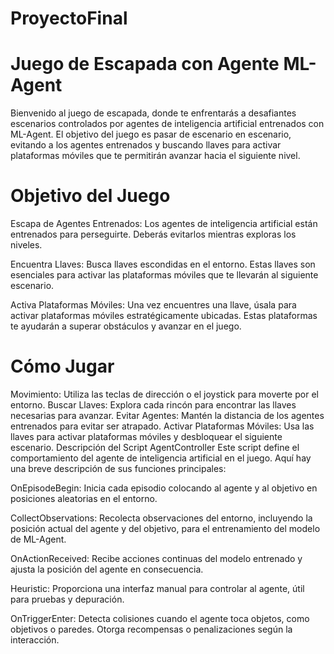 # ProyectoFinal
 
# Juego de Escapada con Agente ML-Agent

Bienvenido al juego de escapada, donde te enfrentarás a desafiantes escenarios controlados por agentes de inteligencia artificial entrenados con ML-Agent. El objetivo del juego es pasar de escenario en escenario, evitando a los agentes entrenados y buscando llaves para activar plataformas móviles que te permitirán avanzar hacia el siguiente nivel.

# Objetivo del Juego
Escapa de Agentes Entrenados: Los agentes de inteligencia artificial están entrenados para perseguirte. Deberás evitarlos mientras exploras los niveles.

Encuentra Llaves: Busca llaves escondidas en el entorno. Estas llaves son esenciales para activar las plataformas móviles que te llevarán al siguiente escenario.

Activa Plataformas Móviles: Una vez encuentres una llave, úsala para activar plataformas móviles estratégicamente ubicadas. Estas plataformas te ayudarán a superar obstáculos y avanzar en el juego.

# Cómo Jugar

Movimiento: Utiliza las teclas de dirección o el joystick para moverte por el entorno.
Buscar Llaves: Explora cada rincón para encontrar las llaves necesarias para avanzar.
Evitar Agentes: Mantén la distancia de los agentes entrenados para evitar ser atrapado.
Activar Plataformas Móviles: Usa las llaves para activar plataformas móviles y desbloquear el siguiente escenario.
Descripción del Script AgentController
Este script define el comportamiento del agente de inteligencia artificial en el juego. Aquí hay una breve descripción de sus funciones principales:

OnEpisodeBegin: Inicia cada episodio colocando al agente y al objetivo en posiciones aleatorias en el entorno.

CollectObservations: Recolecta observaciones del entorno, incluyendo la posición actual del agente y del objetivo, para el entrenamiento del modelo de ML-Agent.

OnActionReceived: Recibe acciones continuas del modelo entrenado y ajusta la posición del agente en consecuencia.

Heuristic: Proporciona una interfaz manual para controlar al agente, útil para pruebas y depuración.

OnTriggerEnter: Detecta colisiones cuando el agente toca objetos, como objetivos o paredes. Otorga recompensas o penalizaciones según la interacción.
